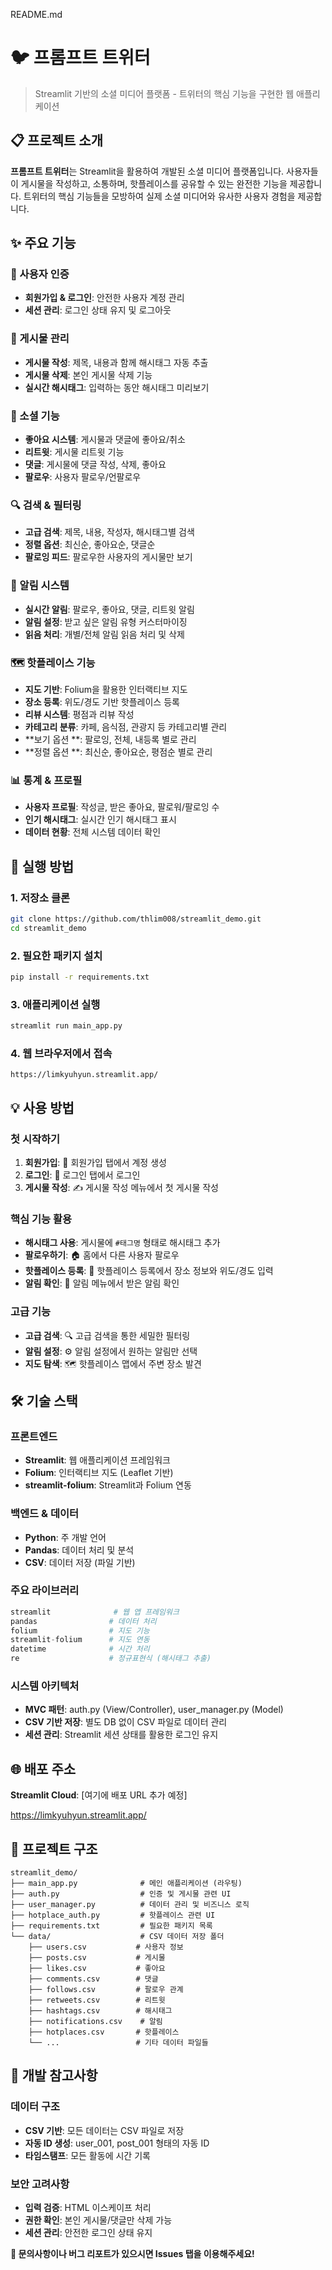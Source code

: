 README.md
# 🐦 프롬프트 트위터

> Streamlit 기반의 소셜 미디어 플랫폼 - 트위터의 핵심 기능을 구현한 웹 애플리케이션

## 📋 프로젝트 소개

**프롬프트 트위터**는 Streamlit을 활용하여 개발된 소셜 미디어 플랫폼입니다. 사용자들이 게시물을 작성하고, 소통하며, 핫플레이스를 공유할 수 있는 완전한 기능을 제공합니다. 트위터의 핵심 기능들을 모방하여 실제 소셜 미디어와 유사한 사용자 경험을 제공합니다.

## ✨ 주요 기능

### 🔐 사용자 인증
- **회원가입 & 로그인**: 안전한 사용자 계정 관리
- **세션 관리**: 로그인 상태 유지 및 로그아웃

### 📝 게시물 관리
- **게시물 작성**: 제목, 내용과 함께 해시태그 자동 추출
- **게시물 삭제**: 본인 게시물 삭제 기능
- **실시간 해시태그**: 입력하는 동안 해시태그 미리보기

### 💬 소셜 기능
- **좋아요 시스템**: 게시물과 댓글에 좋아요/취소
- **리트윗**: 게시물 리트윗 기능
- **댓글**: 게시물에 댓글 작성, 삭제, 좋아요
- **팔로우**: 사용자 팔로우/언팔로우

### 🔍 검색 & 필터링
- **고급 검색**: 제목, 내용, 작성자, 해시태그별 검색
- **정렬 옵션**: 최신순, 좋아요순, 댓글순
- **팔로잉 피드**: 팔로우한 사용자의 게시물만 보기

### 🔔 알림 시스템
- **실시간 알림**: 팔로우, 좋아요, 댓글, 리트윗 알림
- **알림 설정**: 받고 싶은 알림 유형 커스터마이징
- **읽음 처리**: 개별/전체 알림 읽음 처리 및 삭제 

### 🗺️ 핫플레이스 기능
- **지도 기반**: Folium을 활용한 인터랙티브 지도
- **장소 등록**: 위도/경도 기반 핫플레이스 등록
- **리뷰 시스템**: 평점과 리뷰 작성
- **카테고리 분류**: 카페, 음식점, 관광지 등 카테고리별 관리
- **보기 옵션 **: 팔로잉, 전체, 내등록 별로 관리
- **정렬 옵션 **: 최신순, 좋아요순, 평점순 별로 관리

### 📊 통계 & 프로필
- **사용자 프로필**: 작성글, 받은 좋아요, 팔로워/팔로잉 수
- **인기 해시태그**: 실시간 인기 해시태그 표시
- **데이터 현황**: 전체 시스템 데이터 확인

## 🚀 실행 방법

### 1. 저장소 클론
```bash
git clone https://github.com/thlim008/streamlit_demo.git
cd streamlit_demo
```

### 2. 필요한 패키지 설치
```bash
pip install -r requirements.txt
```

### 3. 애플리케이션 실행
```bash
streamlit run main_app.py
```

### 4. 웹 브라우저에서 접속
```
https://limkyuhyun.streamlit.app/
```

## 💡 사용 방법

### 첫 시작하기
1. **회원가입**: 📝 회원가입 탭에서 계정 생성
2. **로그인**: 🔑 로그인 탭에서 로그인
3. **게시물 작성**: ✍️ 게시물 작성 메뉴에서 첫 게시물 작성

### 핵심 기능 활용
- **해시태그 사용**: 게시물에 `#태그명` 형태로 해시태그 추가
- **팔로우하기**: 🏠 홈에서 다른 사용자 팔로우
- **핫플레이스 등록**: 📍 핫플레이스 등록에서 장소 정보와 위도/경도 입력
- **알림 확인**: 🔔 알림 메뉴에서 받은 알림 확인

### 고급 기능
- **고급 검색**: 🔍 고급 검색을 통한 세밀한 필터링
- **알림 설정**: ⚙️ 알림 설정에서 원하는 알림만 선택
- **지도 탐색**: 🗺️ 핫플레이스 맵에서 주변 장소 발견

## 🛠 기술 스택

### 프론트엔드
- **Streamlit**: 웹 애플리케이션 프레임워크
- **Folium**: 인터랙티브 지도 (Leaflet 기반)
- **streamlit-folium**: Streamlit과 Folium 연동

### 백엔드 & 데이터
- **Python**: 주 개발 언어
- **Pandas**: 데이터 처리 및 분석
- **CSV**: 데이터 저장 (파일 기반)

### 주요 라이브러리
```python
streamlit              # 웹 앱 프레임워크
pandas                # 데이터 처리
folium                # 지도 기능
streamlit-folium      # 지도 연동
datetime              # 시간 처리
re                    # 정규표현식 (해시태그 추출)
```

### 시스템 아키텍처
- **MVC 패턴**: auth.py (View/Controller), user_manager.py (Model)
- **CSV 기반 저장**: 별도 DB 없이 CSV 파일로 데이터 관리
- **세션 관리**: Streamlit 세션 상태를 활용한 로그인 유지

## 🌐 배포 주소

**Streamlit Cloud**: [여기에 배포 URL 추가 예정]

https://limkyuhyun.streamlit.app/

## 📁 프로젝트 구조

```
streamlit_demo/
├── main_app.py              # 메인 애플리케이션 (라우팅)
├── auth.py                  # 인증 및 게시물 관련 UI
├── user_manager.py          # 데이터 관리 및 비즈니스 로직
├── hotplace_auth.py         # 핫플레이스 관련 UI
├── requirements.txt         # 필요한 패키지 목록
└── data/                    # CSV 데이터 저장 폴더
    ├── users.csv           # 사용자 정보
    ├── posts.csv           # 게시물
    ├── likes.csv           # 좋아요
    ├── comments.csv        # 댓글
    ├── follows.csv         # 팔로우 관계
    ├── retweets.csv        # 리트윗
    ├── hashtags.csv        # 해시태그
    ├── notifications.csv    # 알림
    ├── hotplaces.csv       # 핫플레이스
    └── ...                 # 기타 데이터 파일들
```

## 🔧 개발 참고사항

### 데이터 구조
- **CSV 기반**: 모든 데이터는 CSV 파일로 저장
- **자동 ID 생성**: user_001, post_001 형태의 자동 ID
- **타임스탬프**: 모든 활동에 시간 기록

### 보안 고려사항
- **입력 검증**: HTML 이스케이프 처리
- **권한 확인**: 본인 게시물/댓글만 삭제 가능
- **세션 관리**: 안전한 로그인 상태 유지


**💬 문의사항이나 버그 리포트가 있으시면 Issues 탭을 이용해주세요!**